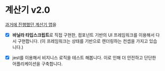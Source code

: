 # 계산기 v2.0

[과거에 진행했던 계산기 앱](https://github.com/ryong9rrr/calculator-v1.0)을

- [x] **바닐라 타입스크립트**로 직접 구현한, 컴포넌트 기반의 UI 프레임워크를 이용해서 다시 구현합니다. (이 프레임워크는 상태를 기반으로 렌더링하는 컨셉을 가지고 있습니다.)

- [x] jest를 이용해서 비지니스 로직을 테스트 해봅니다. 이로 인해 더 안전하고 단단한 어플리케이션을 구축합니다.

